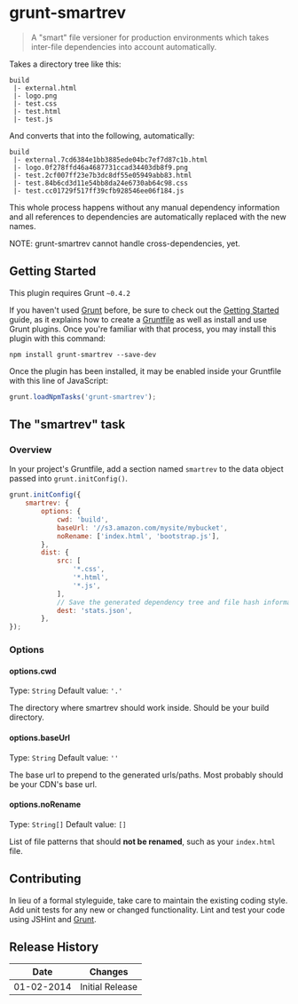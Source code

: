 # grunt-smartrev

> A "smart" file versioner for production environments which takes inter-file dependencies into account automatically.

Takes a directory tree like this:

```
build
 |- external.html
 |- logo.png
 |- test.css
 |- test.html
 |- test.js
```

And converts that into the following, automatically:

```
build
 |- external.7cd6384e1bb3885ede04bc7ef7d87c1b.html
 |- logo.0f278ffd46a4687731ccad34403db8f9.png
 |- test.2cf007ff23e7b3dc8df55e05949abb83.html
 |- test.84b6cd3d11e54bb8da24e6730ab64c98.css
 |- test.cc01729f517ff39cfb928546ee06f184.js
```

This whole process happens without any manual dependency information and all references to dependencies are automatically replaced with the new names.

NOTE: grunt-smartrev cannot handle cross-dependencies, yet.

## Getting Started
This plugin requires Grunt `~0.4.2`

If you haven't used [Grunt](http://gruntjs.com/) before, be sure to check out the [Getting Started](http://gruntjs.com/getting-started) guide, as it explains how to create a [Gruntfile](http://gruntjs.com/sample-gruntfile) as well as install and use Grunt plugins. Once you're familiar with that process, you may install this plugin with this command:

```shell
npm install grunt-smartrev --save-dev
```

Once the plugin has been installed, it may be enabled inside your Gruntfile with this line of JavaScript:

```js
grunt.loadNpmTasks('grunt-smartrev');
```

## The "smartrev" task

### Overview
In your project's Gruntfile, add a section named `smartrev` to the data object passed into `grunt.initConfig()`.

```js
grunt.initConfig({
    smartrev: {
        options: {
            cwd: 'build',
            baseUrl: '//s3.amazon.com/mysite/mybucket',
            noRename: ['index.html', 'bootstrap.js'],
        },
        dist: {
            src: [
                '*.css',
                '*.html',
                '*.js',
            ],
            // Save the generated dependency tree and file hash information (optional)
            dest: 'stats.json',
        },
});
```

### Options

#### options.cwd
Type: `String`
Default value: `'.'`

The directory where smartrev should work inside. Should be your build directory.

#### options.baseUrl
Type: `String`
Default value: `''`

The base url to prepend to the generated urls/paths. Most probably should be your CDN's base url.

#### options.noRename
Type: `String[]`
Default value: `[]`

List of file patterns that should **not be renamed**, such as your `index.html` file.

## Contributing
In lieu of a formal styleguide, take care to maintain the existing coding style. Add unit tests for any new or changed functionality. Lint and test your code using JSHint and [Grunt](http://gruntjs.com/).

## Release History

Date       | Changes
-----------|--------
01-02-2014 | Initial Release
